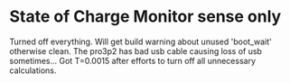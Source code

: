 # State of Charge Monitor sense only

Turned off everything.  Will get build warning about unused 'boot_wait' otherwise clean.   The pro3p2 has bad usb cable causing loss of usb sometimes...   Got T=0.0015 after efforts to turn off all unnecessary calculations.


